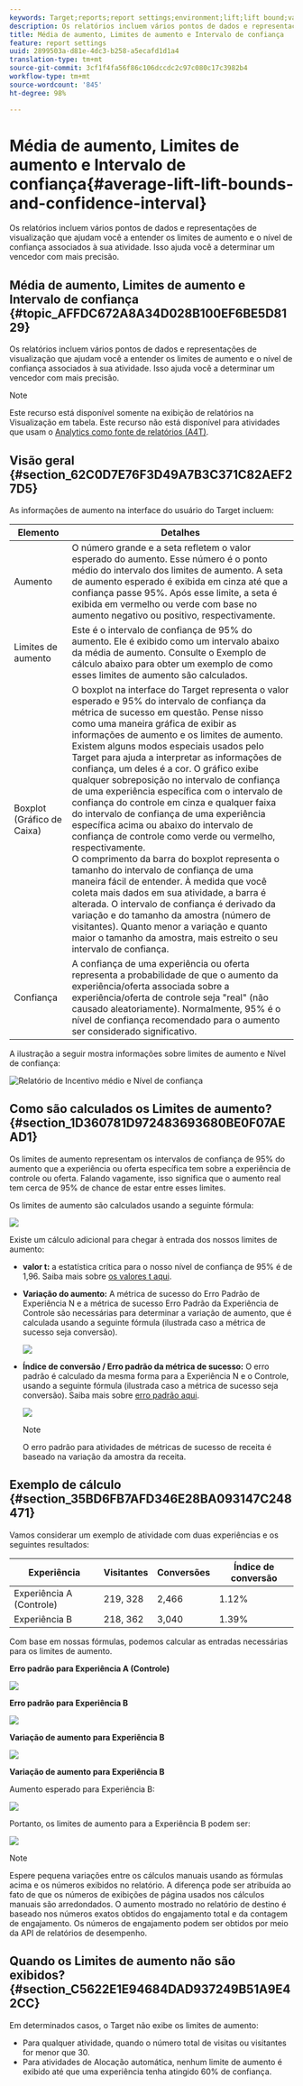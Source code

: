 ```yaml
---
keywords: Target;reports;report settings;environment;lift;lift bound;variance;confidence;control
description: Os relatórios incluem vários pontos de dados e representações de visualização que ajudam você a entender os limites de aumento e o nível de confiança associados à sua atividade. Isso ajuda você a determinar um vencedor com mais precisão.
title: Média de aumento, Limites de aumento e Intervalo de confiança
feature: report settings
uuid: 2899503a-d81e-4dc3-b258-a5ecafd1d1a4
translation-type: tm+mt
source-git-commit: 3cf1f4fa56f86c106dccdc2c97c080c17c3982b4
workflow-type: tm+mt
source-wordcount: '845'
ht-degree: 98%

---
```



# Média de aumento, Limites de aumento e Intervalo de confiança{#average-lift-lift-bounds-and-confidence-interval}

Os relatórios incluem vários pontos de dados e representações de visualização que ajudam você a entender os limites de aumento e o nível de confiança associados à sua atividade. Isso ajuda você a determinar um vencedor com mais precisão.

## Média de aumento, Limites de aumento e Intervalo de confiança {#topic_AFFDC672A8A34D028B100EF6BE5D8129}

Os relatórios incluem vários pontos de dados e representações de visualização que ajudam você a entender os limites de aumento e o nível de confiança associados à sua atividade. Isso ajuda você a determinar um vencedor com mais precisão.

>[!NOTE]
>
>Este recurso está disponível somente na exibição de relatórios na Visualização em tabela. Este recurso não está disponível para atividades que usam o [Analytics como fonte de relatórios (A4T)](../../c-integrating-target-with-mac/a4t/a4t.md#concept_7540C8C04259434AB6EE33B09F47A1DE).

## Visão geral {#section_62C0D7E76F3D49A7B3C371C82AEF27D5}

As informações de aumento na interface do usuário do Target incluem:

| Elemento | Detalhes |
|--- |--- |
| Aumento | O número grande e a seta refletem o valor esperado do aumento. Esse número é o ponto médio do intervalo dos limites de aumento. A seta de aumento esperado é exibida em cinza até que a confiança passe 95%. Após esse limite, a seta é exibida em vermelho ou verde com base no aumento negativo ou positivo, respectivamente. |
| Limites de aumento | Este é o intervalo de confiança de 95% do aumento. Ele é exibido como um intervalo abaixo da média de aumento. Consulte o Exemplo de cálculo abaixo para obter um exemplo de como esses limites de aumento são calculados. |
| Boxplot (Gráfico de Caixa) | O boxplot na interface do Target representa o valor esperado e 95% do intervalo de confiança da métrica de sucesso em questão. Pense nisso como uma maneira gráfica de exibir as informações de aumento e os limites de aumento.<br>Existem alguns modos especiais usados pelo Target para ajuda a interpretar as informações de confiança, um deles é a cor. O gráfico exibe qualquer sobreposição no intervalo de confiança de uma experiência específica com o intervalo de confiança do controle em cinza e qualquer faixa do intervalo de confiança de uma experiência específica acima ou abaixo do intervalo de confiança de controle como verde ou vermelho, respectivamente.<br>O comprimento da barra do boxplot representa o tamanho do intervalo de confiança de uma maneira fácil de entender. À medida que você coleta mais dados em sua atividade, a barra é alterada. O intervalo de confiança é derivado da variação e do tamanho da amostra (número de visitantes). Quanto menor a variação e quanto maior o tamanho da amostra, mais estreito o seu intervalo de confiança. |
| Confiança | A confiança de uma experiência ou oferta representa a probabilidade de que o aumento da experiência/oferta associada sobre a experiência/oferta de controle seja &quot;real&quot; (não causado aleatoriamente). Normalmente, 95% é o nível de confiança recomendado para o aumento ser considerado significativo. |

A ilustração a seguir mostra informações sobre limites de aumento e Nível de confiança:

![Relatório de Incentivo médio e Nível de confiança](/help/c-reports/c-report-settings/assets/lift-screenshot-new.png)

## Como são calculados os Limites de aumento?  {#section_1D360781D972483693680BE0F07AEAD1}

Os limites de aumento representam os intervalos de confiança de 95% do aumento que a experiência ou oferta específica tem sobre a experiência de controle ou oferta. Falando vagamente, isso significa que o aumento real tem cerca de 95% de chance de estar entre esses limites.

Os limites de aumento são calculados usando a seguinte fórmula:

![](assets/lift_diagram.png)

Existe um cálculo adicional para chegar à entrada dos nossos limites de aumento:

* **valor t:** a estatística crítica para o nosso nível de confiança de 95% é de 1,96. Saiba mais sobre [os valores t aqui](https://en.wikipedia.org/wiki/T-statistic).
* **Variação do aumento:** A métrica de sucesso do Erro Padrão de Experiência N e a métrica de sucesso Erro Padrão da Experiência de Controle são necessárias para determinar a variação de aumento, que é calculada usando a seguinte fórmula (ilustrada caso a métrica de sucesso seja conversão).

   ![](assets/lift_variance.png)

* **Índice de conversão / Erro padrão da métrica de sucesso:** O erro padrão é calculado da mesma forma para a Experiência N e o Controle, usando a seguinte fórmula (ilustrada caso a métrica de sucesso seja conversão). Saiba mais sobre [erro padrão aqui](https://en.wikipedia.org/wiki/Standard_error).

   ![](assets/standard_error.png)

   >[!NOTE]
   >
   >O erro padrão para atividades de métricas de sucesso de receita é baseado na variação da amostra da receita.

## Exemplo de cálculo {#section_35BD6FB7AFD346E28BA093147C248471}

Vamos considerar um exemplo de atividade com duas experiências e os seguintes resultados:

| Experiência | Visitantes | Conversões | Índice de conversão |
|--- |--- |--- |--- |
| Experiência A (Controle) | 219, 328 | 2,466 | 1.12% |
| Experiência B | 218, 362 | 3,040 | 1.39% |

Com base em nossas fórmulas, podemos calcular as entradas necessárias para os limites de aumento.

**Erro padrão para Experiência A (Controle)**

![](assets/standard_error_A.png)

**Erro padrão para Experiência B**

![](assets/standard_error_B.png)

**Variação de aumento para Experiência B**

![](assets/lift_variance_B.png)

**Variação de aumento para Experiência B**

Aumento esperado para Experiência B:

![](assets/lift_bounds_B.png)

Portanto, os limites de aumento para a Experiência B podem ser:

![](assets/lift_bounds_B2.png)

>[!NOTE]
>
>Espere pequena variações entre os cálculos manuais usando as fórmulas acima e os números exibidos no relatório. A diferença pode ser atribuída ao fato de que os números de exibições de página usados nos cálculos manuais são arredondados. O aumento mostrado no relatório de destino é baseado nos números exatos obtidos do engajamento total e da contagem de engajamento. Os números de engajamento podem ser obtidos por meio da API de relatórios de desempenho.

## Quando os Limites de aumento não são exibidos? {#section_C5622E1E94684DAD937249B51A9E42CC}

Em determinados casos, o Target não exibe os limites de aumento:

* Para qualquer atividade, quando o número total de visitas ou visitantes for menor que 30.
* Para atividades de Alocação automática, nenhum limite de aumento é exibido até que uma experiência tenha atingido 60% de confiança.

